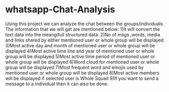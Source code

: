 # whatsapp-Chat-Analysis

Using this project we can analyze the chat between the groups/individuals. The information that we will get are mentioned below:
1)It will convert the text data into the meangifull structured  data.
2)No of msgs ,words, media and links shared by either mentioned user or whole group will be displayed
3)Most active day and month of mentioned user or whole group will be displayed
4)Most active time line and year of mentioned user or whole group will be displayed
5)Most active time period of mentioned user or whole group will be displayed
6)Word cloud for mentioned user or whole group will be displayed
7)Most frequent word and emojis used by mentioned user or whole group will be displayed
8)Most active members will be displayed if selected user is Whole Squad
9)If you want to send a message to a individual then it can also be done.
